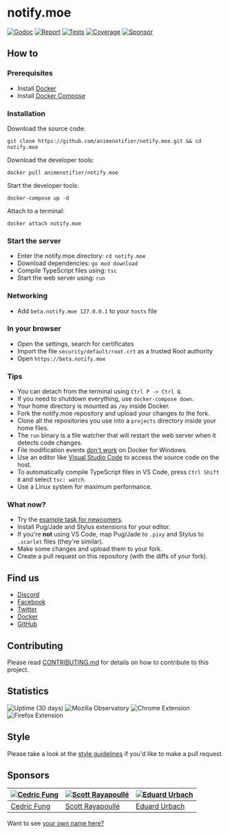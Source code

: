 # notify.moe

[![Godoc][godoc-image]][godoc-url]
[![Report][report-image]][report-url]
[![Tests][tests-image]][tests-url]
[![Coverage][coverage-image]][coverage-url]
[![Sponsor][sponsor-image]][sponsor-url]

## How to

### Prerequisites

* Install [Docker](https://www.docker.com/get-started)
* Install [Docker Compose](https://docs.docker.com/compose/install/)

### Installation

Download the source code:

```shell
git clone https://github.com/animenotifier/notify.moe.git && cd notify.moe
```

Download the developer tools:

```shell
docker pull animenotifier/notify.moe
```

Start the developer tools:

```shell
docker-compose up -d
```

Attach to a terminal:

```shell
docker attach notify.moe
```

### Start the server

* Enter the notify.moe directory: `cd notify.moe`
* Download dependencies: `go mod download`
* Compile TypeScript files using: `tsc`
* Start the web server using: `run`

### Networking

* Add `beta.notify.moe 127.0.0.1` to your `hosts` file

### In your browser

* Open the settings, search for certificates
* Import the file `security/default/root.crt` as a trusted Root authority
* Open `https://beta.notify.moe`

### Tips

* You can detach from the terminal using `Ctrl P -> Ctrl Q`.
* If you need to shutdown everything, use `docker-compose down`.
* Your home directory is mounted as `/my` inside Docker.
* Fork the notify.moe repository and upload your changes to the fork.
* Clone all the repositories you use into a `projects` directory inside your home files.
* The `run` binary is a file watcher that will restart the web server when it detects code changes.
* File modification events [don't work](https://github.com/docker/for-win/issues/56) on Docker for Windows.
* Use an editor like [Visual Studio Code](http://code.visualstudio.com) to access the source code on the host.
* To automatically compile TypeScript files in VS Code, press `Ctrl Shift B` and select `tsc: watch`.
* Use a Linux system for maximum performance.

### What now?

* Try the [example task for newcomers](docs/new-contributor-task.md).
* Install Pug/Jade and Stylus extensions for your editor.
* If you're **not** using VS Code, map Pug/Jade to `.pixy` and Stylus to `.scarlet` files (they're similar).
* Make some changes and upload them to your fork.
* Create a pull request on this repository (with the diffs of your fork).

## Find us

* [Discord](https://discord.gg/0kimAmMCeXGXuzNF)
* [Facebook](https://www.facebook.com/animenotifier)
* [Twitter](https://twitter.com/animenotifier)
* [Docker](https://hub.docker.com/r/animenotifier/notify.moe)
* [GitHub](https://github.com/animenotifier/notify.moe)

## Contributing

Please read [CONTRIBUTING.md](https://github.com/animenotifier/notify.moe/blob/go/CONTRIBUTING.md) for details on how to contribute to this project.

## Statistics

![Uptime (30 days)](https://img.shields.io/uptimerobot/ratio/m777678498-177cb6b2990056768877bc2a.svg)
![Mozilla Observatory](https://img.shields.io/mozilla-observatory/grade/notify.moe.svg?publish)
![Chrome Extension](https://img.shields.io/chrome-web-store/users/hajchfikckiofgilinkpifobdbiajfch.svg?label=chrome%20users)
![Firefox Extension](https://img.shields.io/amo/users/anime-notifier.svg?label=firefox%20users)

## Style

Please take a look at the [style guidelines](https://github.com/akyoto/quality/blob/master/STYLE.md) if you'd like to make a pull request.

## Sponsors

| [![Cedric Fung](https://avatars3.githubusercontent.com/u/2269238?s=70&v=4)](https://github.com/cedricfung) | [![Scott Rayapoullé](https://avatars3.githubusercontent.com/u/11772084?s=70&v=4)](https://github.com/soulcramer) | [![Eduard Urbach](https://avatars3.githubusercontent.com/u/438936?s=70&v=4)](https://twitter.com/eduardurbach) |
| --- | --- | --- |
| [Cedric Fung](https://github.com/cedricfung) | [Scott Rayapoullé](https://github.com/soulcramer) | [Eduard Urbach](https://eduardurbach.com) |

Want to see [your own name here?](https://github.com/users/akyoto/sponsorship)

[godoc-image]: https://godoc.org/github.com/animenotifier/notify.moe?status.svg
[godoc-url]: https://godoc.org/github.com/animenotifier/notify.moe
[report-image]: https://goreportcard.com/badge/github.com/animenotifier/notify.moe
[report-url]: https://goreportcard.com/report/github.com/animenotifier/notify.moe
[tests-image]: https://cloud.drone.io/api/badges/animenotifier/notify.moe/status.svg
[tests-url]: https://cloud.drone.io/animenotifier/notify.moe
[coverage-image]: https://codecov.io/gh/animenotifier/notify.moe/graph/badge.svg
[coverage-url]: https://codecov.io/gh/animenotifier/notify.moe
[sponsor-image]: https://img.shields.io/badge/github-donate-green.svg
[sponsor-url]: https://github.com/users/akyoto/sponsorship
